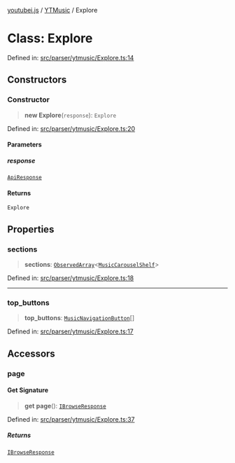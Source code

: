 [youtubei.js](../../../../README.md) / [YTMusic](../README.md) / Explore

# Class: Explore

Defined in: [src/parser/ytmusic/Explore.ts:14](https://github.com/LuanRT/YouTube.js/blob/0733f60b57877f6b8b87dfd5cc6195b5085f5c09/src/parser/ytmusic/Explore.ts#L14)

## Constructors

### Constructor

> **new Explore**(`response`): `Explore`

Defined in: [src/parser/ytmusic/Explore.ts:20](https://github.com/LuanRT/YouTube.js/blob/0733f60b57877f6b8b87dfd5cc6195b5085f5c09/src/parser/ytmusic/Explore.ts#L20)

#### Parameters

##### response

[`ApiResponse`](../../../../interfaces/ApiResponse.md)

#### Returns

`Explore`

## Properties

### sections

> **sections**: [`ObservedArray`](../../Helpers/type-aliases/ObservedArray.md)\<[`MusicCarouselShelf`](../../YTNodes/classes/MusicCarouselShelf.md)\>

Defined in: [src/parser/ytmusic/Explore.ts:18](https://github.com/LuanRT/YouTube.js/blob/0733f60b57877f6b8b87dfd5cc6195b5085f5c09/src/parser/ytmusic/Explore.ts#L18)

***

### top\_buttons

> **top\_buttons**: [`MusicNavigationButton`](../../YTNodes/classes/MusicNavigationButton.md)[]

Defined in: [src/parser/ytmusic/Explore.ts:17](https://github.com/LuanRT/YouTube.js/blob/0733f60b57877f6b8b87dfd5cc6195b5085f5c09/src/parser/ytmusic/Explore.ts#L17)

## Accessors

### page

#### Get Signature

> **get** **page**(): [`IBrowseResponse`](../../../../type-aliases/IBrowseResponse.md)

Defined in: [src/parser/ytmusic/Explore.ts:37](https://github.com/LuanRT/YouTube.js/blob/0733f60b57877f6b8b87dfd5cc6195b5085f5c09/src/parser/ytmusic/Explore.ts#L37)

##### Returns

[`IBrowseResponse`](../../../../type-aliases/IBrowseResponse.md)
